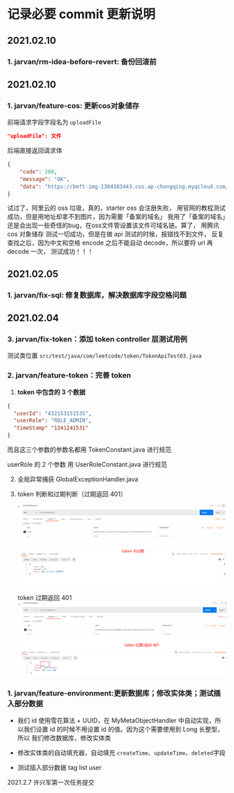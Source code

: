# 记录必要 commit 更新说明
## 2021.02.10
### 1. jarvan/rm-idea-before-revert: 备份回滚前
## 2021.02.10
### 1. jarvan/feature-cos: 更新cos对象储存
前端请求字段字段名为 `uploadFile`
```json
"uploadFile": 文件
```
后端直接返回请求体
```json
{
    "code": 200,
    "message": "OK",
    "data": "https://bmft-img-1304103443.cos.ap-chongqing.myqcloud.com/leetcode/23191612937129752.png"
}
```
试过了，阿里云的 oss 垃圾，真的，starter oss 会注册失败，
用官网的教程测试成功，但是用地址却拿不到图片，因为需要「备案的域名」
我用了「备案的域名」还是会出现一些奇怪的bug，在oss文件管设置该文件可域名链。算了，
用腾讯 cos 对象储存
测试一切成功，但是在做 api 测试的时候，报错找不到文件，
反复查找之后，因为中文和空格 encode 之后不能自动 decode，所以要将 url 再 decode 一次，
测试成功！！！

## 2021.02.05
### 1. jarvan/fix-sql: 修复数据库，解决数据库字段空格问题

## 2021.02.04

### 3. jarvan/fix-token：添加 token controller 层测试用例

测试类位置 `src/test/java/com/leetcode/token/TokenApiTest03.java`

### 2. jarvan/feature-token：完善 token

1. **token 中包含的 3 个数据**

```json
{
  "userId": "432153151535",
  "userRole": "ROLE_ADMIN",
  "timeStamp" "1341241531"
}
```

而且这三个参数的参数名都用 TokenConstant.java 进行规范

userRole 的 2 个参数 用 UserRoleConstant.java 进行规范

2. 全局异常捕获 GlobalExceptionHandler.java 

3. token 判断和过期判断（过期返回 401）

   ![image-20210204214337068](commitRecord.assets/image-20210204214337068.png)

   token 过期返回 401
   ![image-20210204214800856](commitRecord.assets/image-20210204214800856.png)

### 1. jarvan/feature-environment:更新数据库；修改实体类；测试插入部分数据
* 我们 id 使用雪花算法 + UUID，在 MyMetaObjectHandler 中自动实现，所以我们设置 id 的时候不用设置 id 的值。因为这个需要使用到 Long 长整型，所以 我们修改数据库，修改实体类

* 修改实体类的自动填充器，自动填充  `createTime`、`updateTime`、`deleted`字段

* 测试插入部分数据 tag list user

2021.2.7
许兴军第一次任务提交
